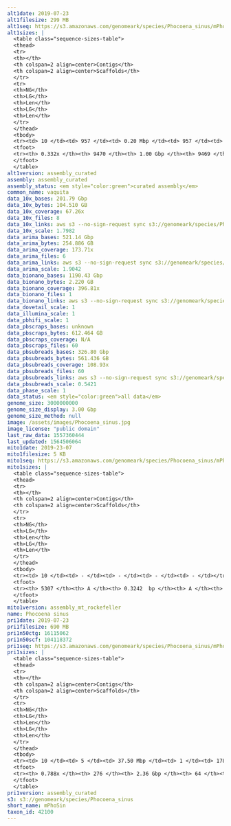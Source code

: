 ```yaml
---
alt1date: 2019-07-23
alt1filesize: 299 MB
alt1seq: https://s3.amazonaws.com/genomeark/species/Phocoena_sinus/mPhoSin1/assembly_curated/mPhoSin1.alt.cur.20190723.fasta.gz
alt1sizes: |
  <table class="sequence-sizes-table">
  <thead>
  <tr>
  <th></th>
  <th colspan=2 align=center>Contigs</th>
  <th colspan=2 align=center>Scaffolds</th>
  </tr>
  <tr>
  <th>NG</th>
  <th>LG</th>
  <th>Len</th>
  <th>LG</th>
  <th>Len</th>
  </tr>
  </thead>
  <tbody>
  <tr><td> 10 </td><td> 957 </td><td> 0.20 Mbp </td><td> 957 </td><td> 0.20 Mbp </td></tr>  <tr><td> 20 </td><td> 2973 </td><td> 0.11 Mbp </td><td> 2973 </td><td> 0.11 Mbp </td></tr>  <tr><td> 30 </td><td> 6946 </td><td> 50.89 Kbp </td><td> 6946 </td><td> 50.89 Kbp </td></tr>  <tr><td> 40 </td><td> - </td><td> - </td><td> - </td><td> - </td></tr>  <tr style="background-color:#cccccc;"><td> 50 </td><td> - </td><td> - </td><td> - </td><td> - </td></tr>  <tr><td> 60 </td><td> - </td><td> - </td><td> - </td><td> - </td></tr>  <tr><td> 70 </td><td> - </td><td> - </td><td> - </td><td> - </td></tr>  <tr><td> 80 </td><td> - </td><td> - </td><td> - </td><td> - </td></tr>  <tr><td> 90 </td><td> - </td><td> - </td><td> - </td><td> - </td></tr>  <tr><td> 100 </td><td> - </td><td> - </td><td> - </td><td> - </td></tr>  </tbody>
  <tfoot>
  <tr><th> 0.332x </th><th> 9470 </th><th> 1.00 Gbp </th><th> 9469 </th><th> 1.00 Gbp </th></tr>
  </tfoot>
  </table>
alt1version: assembly_curated
assembly: assembly_curated
assembly_status: <em style="color:green">curated assembly</em>
common_name: vaquita
data_10x_bases: 201.79 Gbp
data_10x_bytes: 104.510 GB
data_10x_coverage: 67.26x
data_10x_files: 8
data_10x_links: aws s3 --no-sign-request sync s3://genomeark/species/Phocoena_sinus/mPhoSin1/genomic_data/10x/ .<br>
data_10x_scale: 1.7982
data_arima_bases: 521.14 Gbp
data_arima_bytes: 254.886 GB
data_arima_coverage: 173.71x
data_arima_files: 6
data_arima_links: aws s3 --no-sign-request sync s3://genomeark/species/Phocoena_sinus/mPhoSin1/genomic_data/arima/ .<br>
data_arima_scale: 1.9042
data_bionano_bases: 1190.43 Gbp
data_bionano_bytes: 2.220 GB
data_bionano_coverage: 396.81x
data_bionano_files: 1
data_bionano_links: aws s3 --no-sign-request sync s3://genomeark/species/Phocoena_sinus/mPhoSin1/genomic_data/bionano/ .<br>
data_dovetail_scale: 1
data_illumina_scale: 1
data_pbhifi_scale: 1
data_pbscraps_bases: unknown
data_pbscraps_bytes: 612.464 GB
data_pbscraps_coverage: N/A
data_pbscraps_files: 60
data_pbsubreads_bases: 326.80 Gbp
data_pbsubreads_bytes: 561.436 GB
data_pbsubreads_coverage: 108.93x
data_pbsubreads_files: 60
data_pbsubreads_links: aws s3 --no-sign-request sync s3://genomeark/species/Phocoena_sinus/mPhoSin1/genomic_data/pacbio/ . --exclude "*scraps.bam* --exclude "*ccs.bam*"<br>
data_pbsubreads_scale: 0.5421
data_phase_scale: 1
data_status: <em style="color:green">all data</em>
genome_size: 3000000000
genome_size_display: 3.00 Gbp
genome_size_method: null
image: /assets/images/Phocoena_sinus.jpg
image_license: "public domain"
last_raw_data: 1557360444
last_updated: 1564506064
mito1date: 2019-23-07
mito1filesize: 5 KB
mito1seq: https://s3.amazonaws.com/genomeark/species/Phocoena_sinus/mPhoSin1/assembly_mt_rockefeller/mPhoSin1.MT.20192307.fasta.gz
mito1sizes: |
  <table class="sequence-sizes-table">
  <thead>
  <tr>
  <th></th>
  <th colspan=2 align=center>Contigs</th>
  <th colspan=2 align=center>Scaffolds</th>
  </tr>
  <tr>
  <th>NG</th>
  <th>LG</th>
  <th>Len</th>
  <th>LG</th>
  <th>Len</th>
  </tr>
  </thead>
  <tbody>
  <tr><td> 10 </td><td> - </td><td> - </td><td> - </td><td> - </td></tr>  <tr><td> 20 </td><td> - </td><td> - </td><td> - </td><td> - </td></tr>  <tr><td> 30 </td><td> - </td><td> - </td><td> - </td><td> - </td></tr>  <tr><td> 40 </td><td> - </td><td> - </td><td> - </td><td> - </td></tr>  <tr style="background-color:#cccccc;"><td> 50 </td><td> - </td><td style="background-color:#ff8888;"> - </td><td> - </td><td style="background-color:#ff8888;"> - </td></tr>  <tr><td> 60 </td><td> - </td><td> - </td><td> - </td><td> - </td></tr>  <tr><td> 70 </td><td> - </td><td> - </td><td> - </td><td> - </td></tr>  <tr><td> 80 </td><td> - </td><td> - </td><td> - </td><td> - </td></tr>  <tr><td> 90 </td><td> - </td><td> - </td><td> - </td><td> - </td></tr>  <tr><td> 100 </td><td> - </td><td> - </td><td> - </td><td> - </td></tr>  </tbody>
  <tfoot>
  <tr><th> 5307 </th><th> A </th><th> 0.3242  bp </th><th> A </th><th> 0.3242  bp </th></tr>
  </tfoot>
  </table>
mito1version: assembly_mt_rockefeller
name: Phocoena sinus
pri1date: 2019-07-23
pri1filesize: 690 MB
pri1n50ctg: 16115062
pri1n50scf: 104118372
pri1seq: https://s3.amazonaws.com/genomeark/species/Phocoena_sinus/mPhoSin1/assembly_curated/mPhoSin1.pri.cur.20190723.fasta.gz
pri1sizes: |
  <table class="sequence-sizes-table">
  <thead>
  <tr>
  <th></th>
  <th colspan=2 align=center>Contigs</th>
  <th colspan=2 align=center>Scaffolds</th>
  </tr>
  <tr>
  <th>NG</th>
  <th>LG</th>
  <th>Len</th>
  <th>LG</th>
  <th>Len</th>
  </tr>
  </thead>
  <tbody>
  <tr><td> 10 </td><td> 5 </td><td> 37.50 Mbp </td><td> 1 </td><td> 178.56 Mbp </td></tr>  <tr><td> 20 </td><td> 15 </td><td> 30.57 Mbp </td><td> 3 </td><td> 146.13 Mbp </td></tr>  <tr><td> 30 </td><td> 26 </td><td> 24.60 Mbp </td><td> 5 </td><td> 131.66 Mbp </td></tr>  <tr><td> 40 </td><td> 39 </td><td> 19.98 Mbp </td><td> 8 </td><td> 110.41 Mbp </td></tr>  <tr style="background-color:#cccccc;"><td> 50 </td><td> 55 </td><td style="background-color:#88ff88;"> 16.12 Mbp </td><td> 10 </td><td style="background-color:#88ff88;"> 104.12 Mbp </td></tr>  <tr><td> 60 </td><td> 76 </td><td> 12.35 Mbp </td><td> 14 </td><td> 89.76 Mbp </td></tr>  <tr><td> 70 </td><td> 106 </td><td> 7.41 Mbp </td><td> 17 </td><td> 79.89 Mbp </td></tr>  <tr><td> 80 </td><td> - </td><td> - </td><td> - </td><td> - </td></tr>  <tr><td> 90 </td><td> - </td><td> - </td><td> - </td><td> - </td></tr>  <tr><td> 100 </td><td> - </td><td> - </td><td> - </td><td> - </td></tr>  </tbody>
  <tfoot>
  <tr><th> 0.788x </th><th> 276 </th><th> 2.36 Gbp </th><th> 64 </th><th> 2.37 Gbp </th></tr>
  </tfoot>
  </table>
pri1version: assembly_curated
s3: s3://genomeark/species/Phocoena_sinus
short_name: mPhoSin
taxon_id: 42100
---
```

